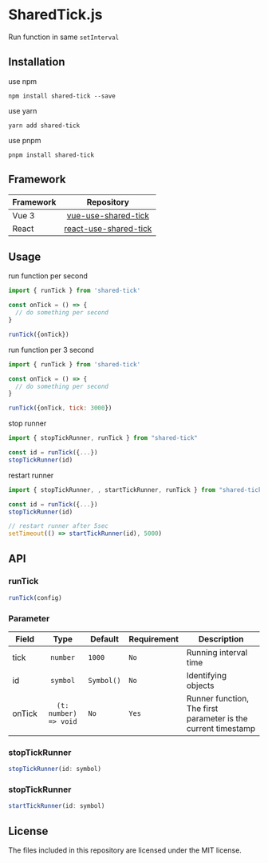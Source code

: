 # SharedTick.js

Run function in same `setInterval`

## Installation

use npm
```
npm install shared-tick --save
```

use yarn
```
yarn add shared-tick
```

use pnpm
```
pnpm install shared-tick
```

## Framework

|Framework|Repository|
|:---|:---:|
| Vue 3 | [vue-use-shared-tick](https://github.com/ckaznable/vue-use-shared-tick) |
| React | [react-use-shared-tick](https://github.com/ckaznable/react-use-shared-tick) |

## Usage

run function per second

```js
import { runTick } from 'shared-tick'

const onTick = () => {
  // do something per second
}

runTick({onTick})
```

run function per 3 second

```js
import { runTick } from 'shared-tick'

const onTick = () => {
  // do something per second
}

runTick({onTick, tick: 3000})
```

stop runner

```js
import { stopTickRunner, runTick } from "shared-tick"

const id = runTick({...})
stopTickRunner(id)
```

restart runner

```js
import { stopTickRunner, , startTickRunner, runTick } from "shared-tick"

const id = runTick({...})
stopTickRunner(id)

// restart runner after 5sec
setTimeout(() => startTickRunner(id), 5000)
```

## API

### runTick

```js
runTick(config)
```

### Parameter

| Field | Type | Default | Requirement |Description |
|---|:---:|---|---|---|
| tick | `number` | `1000` | `No` | Running interval time |
| id |`symbol`| `Symbol()` | `No` | Identifying objects |
| onTick | `(t: number) => void` | `No` | `Yes` | Runner function, The first parameter is the current timestamp |

### stopTickRunner

```js
stopTickRunner(id: symbol)
```

### stopTickRunner

```js
startTickRunner(id: symbol)
```


## License
The files included in this repository are licensed under the MIT license.